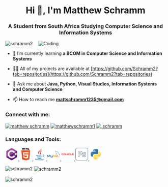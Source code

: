 <h1 align="center">Hi 👋, I'm Matthew Schramm</h1>
<h3 align="center">A Student from South Africa Studying Computer Science and Information Systems</h3>
<img align="right" alt="Coding" width="400" src="https://gifdb.com/images/high/coding-animated-laptop-flow-stream-ja04010rm5o68zfk.gif">

<p align="left"> <img src="https://komarev.com/ghpvc/?username=schramm2&label=Profile%20views&color=0e75b6&style=flat" alt="schramm2" /> </p>

- 🌱 I’m currently learning **a BCOM in Computer Science and Information Systems**

- 👨‍💻 All of my projects are available at [https://github.com/Schramm2?tab=repositories](https://github.com/Schramm2?tab=repositories)

- 💬 Ask me about **Java, Python, Visual Studios, Information Systems and Computer Science**

- 📫 How to reach me **mattschramm1235@gmail.com**

<h3 align="left">Connect with me:</h3>
<p align="left">
<a href="https://fb.com/matthew schramm" target="blank"><img align="center" src="https://raw.githubusercontent.com/rahuldkjain/github-profile-readme-generator/master/src/images/icons/Social/facebook.svg" alt="matthew schramm" height="30" width="40" /></a>
<a href="https://instagram.com/matthewschramm1" target="blank"><img align="center" src="https://raw.githubusercontent.com/rahuldkjain/github-profile-readme-generator/master/src/images/icons/Social/instagram.svg" alt="matthewschramm1" height="30" width="40" /></a>
<a href="https://discord.gg/.schramm" target="blank"><img align="center" src="https://raw.githubusercontent.com/rahuldkjain/github-profile-readme-generator/master/src/images/icons/Social/discord.svg" alt=".schramm" height="30" width="40" /></a>
</p>

<h3 align="left">Languages and Tools:</h3>
<p align="left"> <a href="https://www.w3schools.com/cs/" target="_blank" rel="noreferrer"> <img src="https://raw.githubusercontent.com/devicons/devicon/master/icons/csharp/csharp-original.svg" alt="csharp" width="40" height="40"/> </a> <a href="https://www.w3.org/html/" target="_blank" rel="noreferrer"> <img src="https://raw.githubusercontent.com/devicons/devicon/master/icons/html5/html5-original-wordmark.svg" alt="html5" width="40" height="40"/> </a> <a href="https://www.java.com" target="_blank" rel="noreferrer"> <img src="https://raw.githubusercontent.com/devicons/devicon/master/icons/java/java-original.svg" alt="java" width="40" height="40"/> </a> <a href="https://www.mysql.com/" target="_blank" rel="noreferrer"> <img src="https://raw.githubusercontent.com/devicons/devicon/master/icons/mysql/mysql-original-wordmark.svg" alt="mysql" width="40" height="40"/> </a> <a href="https://www.oracle.com/" target="_blank" rel="noreferrer"> <img src="https://raw.githubusercontent.com/devicons/devicon/master/icons/oracle/oracle-original.svg" alt="oracle" width="40" height="40"/> </a> <a href="https://www.photoshop.com/en" target="_blank" rel="noreferrer"> <img src="https://raw.githubusercontent.com/devicons/devicon/master/icons/photoshop/photoshop-line.svg" alt="photoshop" width="40" height="40"/> </a> <a href="https://www.python.org" target="_blank" rel="noreferrer"> <img src="https://raw.githubusercontent.com/devicons/devicon/master/icons/python/python-original.svg" alt="python" width="40" height="40"/> </a> </p>

<p><img align="left" src="https://github-readme-stats.vercel.app/api/top-langs?username=schramm2&show_icons=true&locale=en&layout=compact" alt="schramm2" /></p>

<p>&nbsp;<img align="center" src="https://github-readme-stats.vercel.app/api?username=schramm2&show_icons=true&locale=en" alt="schramm2" /></p>

<p><img align="center" src="https://github-readme-streak-stats.herokuapp.com/?user=schramm2&" alt="schramm2" /></p>
